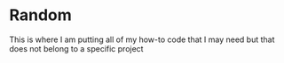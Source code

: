# Random

This is where I am putting all of my how-to code that I may need but that does not belong to a specific project
